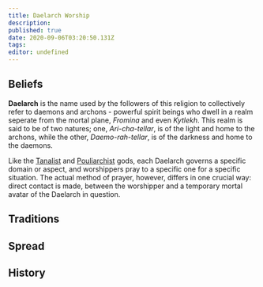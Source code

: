```yaml
---
title: Daelarch Worship
description: 
published: true
date: 2020-09-06T03:20:50.131Z
tags: 
editor: undefined
---
```


## Beliefs

**Daelarch** is the name used by the followers of this religion to collectively refer to daemons and archons - powerful spirit beings who dwell in a realm seperate from the mortal plane, *Fromina* and even *Kytlekh*. This realm is said to be of two natures; one, *Ari-cha-tellar*, is of the light and home to the archons, while the other, *Daemo-rah-tellar*, is of the darkness and home to the daemons.

Like the [Tanalist](/creeds/tanalism) and [Pouliarchist](/creeds/pouliarchism) gods, each Daelarch governs a specific domain or aspect, and worshippers pray to a specific one for a specific situation. The actual method of prayer, however, differs in one crucial way: direct contact is made, between the worshipper and a temporary mortal avatar of the Daelarch in question.

## Traditions

## Spread

## History